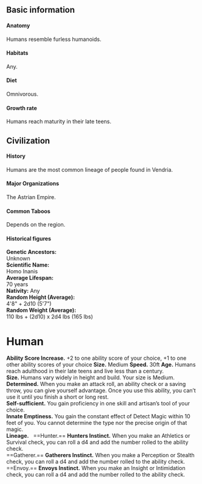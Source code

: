 ## Basic information
#### Anatomy
Humans resemble furless humanoids.
#### Habitats
Any.
#### Diet
Omnivorous.
#### Growth rate
Humans reach maturity in their late teens.
## Civilization
#### History
Humans are the most common lineage of people found in Vendria.
#### Major Organizations
The Astrian Empire.
#### Common Taboos
Depends on the region.
#### Historical figures

**Genetic Ancestors:**  
Unknown  
**Scientific Name:**  
Homo Inanis  
**Average Lifespan:**  
70 years  
**Nativity:**
Any  
**Random Height (Average):**  
4'8" + 2d10 (5'7")  
**Random Weight (Average):**  
110 lbs + (2d10) x 2d4 lbs (165 lbs)

# Human
**Ability Score Increase.** +2 to one ability score of your choice, +1 to one other ability scores of your choice
**Size.** Medium
**Speed.** 30ft
**Age.** Humans reach adulthood in their late teens and live less than a century.  
**Size.** Humans vary widely in height and build. Your size is Medium.  
**Determined.** When you make an attack roll, an ability check or a saving throw, you can give yourself advantage. Once you use this ability, you can’t use it until you finish a short or long rest.  
**Self-sufficient.** You gain proficiency in one skill and artisan’s tool of your choice.  
**Innate Emptiness.** You gain the constant effect of Detect Magic within 10 feet of you. You cannot determine the type nor the precise origin of that magic.  
**Lineage.**   
==Hunter.==
**Hunters Instinct.** When you make an Athletics or Survival check, you can roll a d4 and add the number rolled to the ability check.  
==Gatherer.==
**Gatherers Instinct.** When you make a Perception or Stealth check, you can roll a d4 and add the number rolled to the ability check.  
==Envoy.==
**Envoys Instinct.** When you make an Insight or Intimidation check, you can roll a d4 and add the number rolled to the ability check.